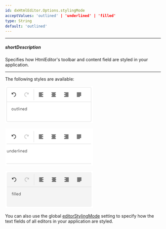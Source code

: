 ```yaml
---
id: dxHtmlEditor.Options.stylingMode
acceptValues: 'outlined' | 'underlined' | 'filled'
type: String
default: 'outlined'
---
```

---
##### shortDescription
Specifies how HtmlEditor's toolbar and content field are styled in your application.

---
The following styles are available: 

![Outlined](/images/htmlEditor/styling_modes/htmEditor_stylingMode_outlined.png)

![Underlined](/images/htmlEditor/styling_modes/htmEditor_stylingMode_underlined.png)

![Filled](/images/htmlEditor/styling_modes/htmEditor_stylingMode_filled.png)

You can also use the global [editorStylingMode](/api-reference/50%20Common/Object%20Structures/globalConfig/editorStylingMode.md '/Documentation/ApiReference/Common/Object_Structures/globalConfig/#editorStylingMode') setting to specify how the text fields of all editors in your application are styled.